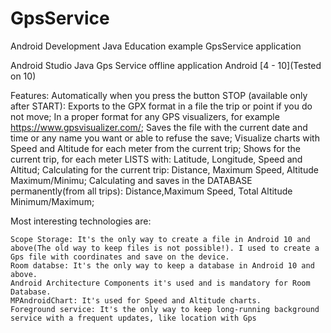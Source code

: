 # GpsService
Android Development Java Education example GpsService application

Android Studio Java Gps Service offline application Android [4 - 10](Tested on 10)

Features:
    Automatically when you press the button STOP (available only after START):
      Exports to the GPX format in a file the trip or point if you do not move;
        In a proper format for any GPS visualizers, for example https://www.gpsvisualizer.com/;
      Saves the file with the current date and time or any name you want or able to refuse the save;
      Visualize charts with Speed and Altitude for each meter from the current trip;
    Shows for the current trip, for each meter LISTS with: 
     Latitude, Longitude, Speed and Altitud;
    Calculating for the current trip: 
      Distance, Maximum Speed, Altitude Maximum/Minimu;
    Calculating and saves in the DATABASE permanently(from all trips): 
      Distance,Maximum Speed, Total Altitude Minimum/Maximum;

Most interesting technologies are:

    Scope Storage: It's the only way to create a file in Android 10 and above(The old way to keep files is not possible!). I used to create a Gps file with coordinates and save on the device.
    Room databse: It's the only way to keep a database in Android 10 and above.
    Android Architecture Components it's used and is mandatory for Room Database.
    MPAndroidChart: It's used for Speed and Altitude charts.
    Foreground service: It's the only way to keep long-running background service with a frequent updates, like location with Gps
